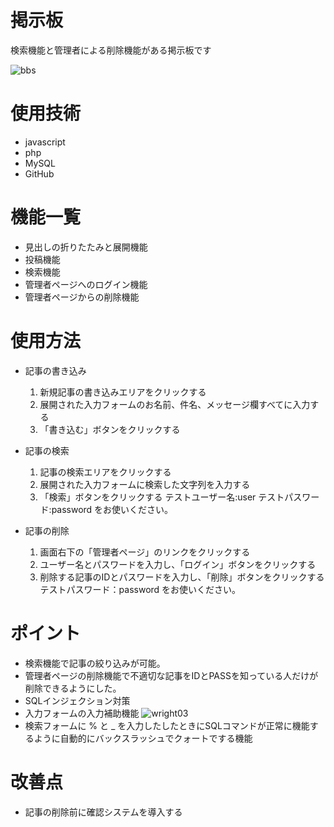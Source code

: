# 掲示板
検索機能と管理者による削除機能がある掲示板です

![bbs](https://user-images.githubusercontent.com/92970448/141229444-0a6cfb76-a188-4aa6-94e6-250de1229c1c.PNG)

# 使用技術
* javascript
* php
* MySQL
* GitHub

# 機能一覧
* 見出しの折りたたみと展開機能
* 投稿機能
* 検索機能
* 管理者ページへのログイン機能
* 管理者ページからの削除機能

# 使用方法
* 記事の書き込み
    1. 新規記事の書き込みエリアをクリックする
    2. 展開された入力フォームのお名前、件名、メッセージ欄すべてに入力する
    3. 「書き込む」ボタンをクリックする

* 記事の検索
    1. 記事の検索エリアをクリックする
    2. 展開された入力フォームに検索した文字列を入力する
    3. 「検索」ボタンをクリックする
        テストユーザー名:user
        テストパスワード:password
        をお使いください。

* 記事の削除
    1. 画面右下の「管理者ページ」のリンクをクリックする
    2. ユーザー名とパスワードを入力し、「ログイン」ボタンをクリックする
    3. 削除する記事のIDとパスワードを入力し、「削除」ボタンをクリックする
        テストパスワード：password
        をお使いください。


# ポイント
* 検索機能で記事の絞り込みが可能。
* 管理者ページの削除機能で不適切な記事をIDとPASSを知っている人だけが削除できるようにした。
* SQLインジェクション対策
* 入力フォームの入力補助機能
    ![wright03](https://user-images.githubusercontent.com/92970448/142791659-9e4ff777-9f3c-4241-99a0-ea807709731a.png)
* 検索フォームに % と _ を入力したしたときにSQLコマンドが正常に機能するように自動的にバックスラッシュでクォートでする機能

 # 改善点
 * 記事の削除前に確認システムを導入する
